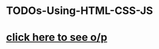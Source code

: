 # TODOs-Using-HTML-CSS-JS
# [click here to see o/p](https://vikrant019.github.io/TODOs-Using-HTML-CSS-JS/)
